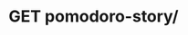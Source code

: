 #  GET pomodoro-story/

<api-endpoint openapi-path="../../api/backend_flashpomo-openapi.yaml" method="GET" endpoint="/pomodoro-story/"/>